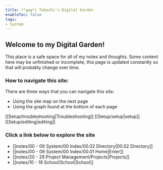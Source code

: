 ```yaml
---
title: (*≧ω≦*) Takashi's Digital Garden
enableToc: false
tags:
- System
---
```


## Welcome to my Digital Garden!

This place is a safe space for all of my notes and thoughts. Some content here may be unfinished or incomplete, this page is updated constantly so that will probably change over time.

### How to navigate this site:

There are three ways that you can navigate this site:
- Using the site map on the next page
- Using the graph found at the bottom of each page

[[Setup/troubleshooting|Troubleshooting]]
[[Setup/setup|setup]]
[[Setup/editing|editing]]

### Click a link below to explore the site
- [[notes/00 - 09 System/00 Index/00.02 Directory|00.02 Directory]]
- [[notes/00 - 09 System/00 Index/00.01 Home|Enter]]
- [[notes/20 - 29 Project Management/Projects|Projects]]
- [[notes/10 - 19 School/School|School]]